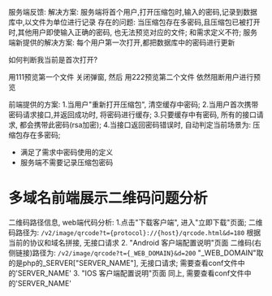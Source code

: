 服务端反馈:
解决方案: 服务端将首个用户,打开压缩包时,输入的密码,记录到数据库中,以文件为单位进行记录
存在的问题: 当压缩包存在多密码,且压缩包已被打开时,其他用户即使输入正确的密码, 也无法预览对应的文件; 和需求定义不符;
服务端新提供的解决方案: 每个用户第一次打开,都把数据库中的密码进行更新

如何判断我当前是首次打开?

用111预览第一个文件
关闭弹窗, 然后
用222预览第二个文件
依然阻断用户进行预览


前端提供的方案:
1.当用户"重新打开压缩包", 清空缓存中密码;
2.当用户首次携带密码请求接口,并返回成功时, 将密码进行缓存;
3.只要缓存中有密码, 所有的接口请求, 都会携带此密码(rsa加密);
4.当接口返回密码错误时, 自动判定当前场景为: 压缩包存在多密码;
* 满足了需求中密码使用的定义
* 服务端不需要记录压缩包密码


# 多域名前端展示二维码问题分析
二维码路径信息, web端代码分析:
1.点击"下载客户端", 进入"立即下载"页面;
  二维码路径为: `/v2/image/qrcode?t={protocol}://{host}/qrcode.html&d=180`
  根据当前的协议和域名拼接, 无接口请求
2. "Android 客户端配置说明"页面
  二维码(右侧链接)路径为: `/v2/image/qrcode?t={_WEB_DOMAIN}&d=200`
  "_WEB_DOMAIN"取的是php的_SERVER["SERVER_NAME"], 无接口请求;
  需要查看conf文件中的'SERVER_NAME'
3. "IOS 客户端配置说明"页面
  同上, 需要查看conf文件中的'SERVER_NAME'
